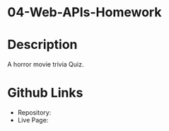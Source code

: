 # 04-Web-APIs-Homework

# Description
A horror movie trivia Quiz.

# Github Links
- Repository: 
- Live Page: 